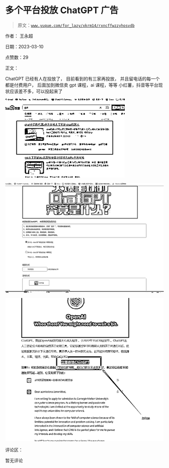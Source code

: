 # 多个平台投放 ChatGPT 广告

> 原文：[`www.yuque.com/for_lazy/xkrm14/rxncffwzzyhosvdb`](https://www.yuque.com/for_lazy/xkrm14/rxncffwzzyhosvdb)



作者： 王永超 

日期：2023-03-10 

点赞数：29 

正文： 

ChatGPT 已经有人在投放了， 目前看到的有三家再投放， 并且留电话的每一个都是付费用户， 后面加到微信卖 gpt 课程，ai 课程，等等 小红薯，抖音等平台现状应该差不多，可以投起来了 

![](img/9300f9a2b2affff8935a5a90c3dc70e8.png)  

![](img/d0d12a7ab8a8a16b5b57d79edb538786.png)  

![](img/3583c08fce8fe0fdf4c0adedeec0c5b1.png)  

评论区： 

暂无评论 

